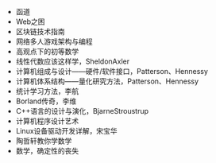 - 函道
- Web之困
- 区块链技术指南 
- 网络多人游戏架构与编程
- 高观点下的初等数学
- 线性代数应该这样学，SheldonAxler
- 计算机组成与设计——硬件/软件接口，Patterson、Hennessy
- 计算机体系结构——量化研究方法，Patterson、Hennessy
- 统计学习方法，李航
- Borland传奇，李维
- C++语言的设计与演化，BjarneStroustrup
- 计算机程序设计艺术
- Linux设备驱动开发详解，宋宝华
- 陶哲轩教你学数学
- 数学，确定性的丧失
